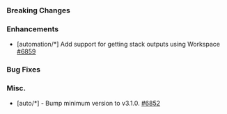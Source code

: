 ### Breaking Changes



### Enhancements

- [automation/*] Add support for getting stack outputs using Workspace
  [#6859](https://github.com/pulumi/pulumi/pull/6859)

### Bug Fixes


### Misc.

- [auto/*] - Bump minimum version to v3.1.0.
  [#6852](https://github.com/pulumi/pulumi/pull/6852)
